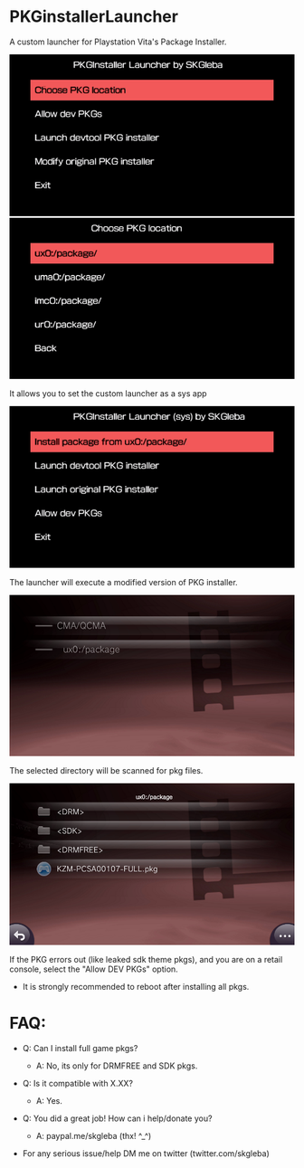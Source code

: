 # PKGinstallerLauncher
A custom launcher for Playstation Vita's Package Installer.

![ref0](https://github.com/SKGleba/PKGinstallerLauncher/raw/master/preview/vlcsnap-2018-08-13-09h00m50s992.png)
![ref1](https://github.com/SKGleba/PKGinstallerLauncher/raw/master/preview/vlcsnap-2018-08-13-09h25m24s393.png)

It allows you to set the custom launcher as a sys app

![ref2](https://github.com/SKGleba/PKGinstallerLauncher/raw/master/preview/vlcsnap-2018-08-13-09h24m43s333.png)

The launcher will execute a modified version of PKG installer.

![ref3](https://github.com/SKGleba/PKGinstallerLauncher/raw/master/preview/vlcsnap-2018-08-13-09h32m55s686.png)

The selected directory will be scanned for pkg files.

![ref4](https://github.com/SKGleba/PKGinstallerLauncher/raw/master/preview/vlcsnap-2018-08-13-09h32m34s265.png)


If the PKG errors out (like leaked sdk theme pkgs), and you are on a retail console, select the "Allow DEV PKGs" option.
 - It is strongly recommended to reboot after installing all pkgs.

# FAQ:
 - Q: Can I install full game pkgs?
   - A: No, its only for DRMFREE and SDK pkgs.
 - Q: Is it compatible with X.XX?
   - A: Yes.
 - Q: You did a great job! How can i help/donate you?
   - A: paypal.me/skgleba (thx! ^_^)
   
 - For any serious issue/help DM me on twitter (twitter.com/skgleba)
